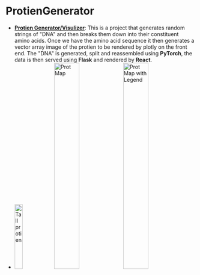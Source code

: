 # ProtienGenerator
  - <a href="https://github.com/Doobss/ProtienGenerator" >**Protien Generator/Visulizer**</a>: This is a project that generates random strings of "DNA" and then breaks them down into their constituent amino acids. Once we have the amino acid sequence it then generates a vector array image of the protien to be rendered by plotly on the front end. The "DNA" is generated, split and reassembled using **PyTorch**, the data is then served using **Flask** and rendered by **React**.
  - <img src="https://i.imgur.com/eAvcnk3.png" alt="Tall protien" width="21%" height="auto" />  <img src="https://i.imgur.com/rKf3aeX.png" alt="Prot Map" width="37.5%" height="auto" />  <img src="https://i.imgur.com/1gmstjX.png" alt="Prot Map with Legend" width="37.5%" height="auto" />
